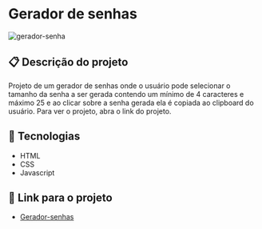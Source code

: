 # Gerador de senhas

![gerador-senha](https://user-images.githubusercontent.com/93055468/165862465-a7adc4b9-4c79-49eb-9e2b-9b729429aabf.png)

## 📋 Descrição do projeto

Projeto de um gerador de senhas onde o usuário pode selecionar o tamanho da senha a ser gerada contendo um mínimo de 4 caracteres e máximo 25 e ao clicar sobre a senha gerada ela é copiada ao clipboard do usuário. Para ver o projeto, abra o link do projeto.

## 🚀 Tecnologias

- HTML
- CSS
- Javascript

## 🚀 Link para o projeto

- [Gerador-senhas](https://fabiomoura-m.github.io/gerador-senhas/)
